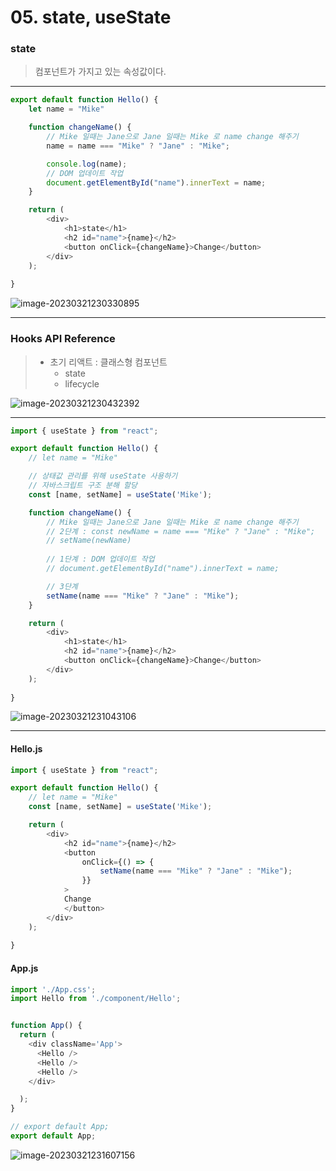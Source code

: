 # 05. state, useState

### state

> 컴포넌트가 가지고 있는 속성값이다. 



---

```javascript
export default function Hello() {
    let name = "Mike"

    function changeName() {
        // Mike 일때는 Jane으로 Jane 일때는 Mike 로 name change 해주기
        name = name === "Mike" ? "Jane" : "Mike";

        console.log(name);
        // DOM 업데이트 작업 
        document.getElementById("name").innerText = name;
    }

    return (
        <div> 
            <h1>state</h1>
            <h2 id="name">{name}</h2>
            <button onClick={changeName}>Change</button>
        </div>
    );
        
}
```

![image-20230321230330895](C:\Users\areur\AppData\Roaming\Typora\typora-user-images\image-20230321230330895.png)

---



### Hooks API Reference

> * 초기 리액트 : 클래스형 컴포넌트 
>   * state
>   * lifecycle

![image-20230321230432392](C:\Users\areur\AppData\Roaming\Typora\typora-user-images\image-20230321230432392.png)



---



```javascript
import { useState } from "react";

export default function Hello() {
    // let name = "Mike"

    // 상태값 관리를 위해 useState 사용하기
    // 자바스크립트 구조 분해 할당 
    const [name, setName] = useState('Mike');

    function changeName() {
        // Mike 일때는 Jane으로 Jane 일때는 Mike 로 name change 해주기
        // 2단계 : const newName = name === "Mike" ? "Jane" : "Mike";
        // setName(newName)
        
        // 1단계 : DOM 업데이트 작업 
        // document.getElementById("name").innerText = name;

        // 3단계
        setName(name === "Mike" ? "Jane" : "Mike");
    }

    return (
        <div> 
            <h1>state</h1>
            <h2 id="name">{name}</h2>
            <button onClick={changeName}>Change</button>
        </div>
    );
        
}
```

![image-20230321231043106](C:\Users\areur\AppData\Roaming\Typora\typora-user-images\image-20230321231043106.png)



---



#### Hello.js

```javascript
import { useState } from "react";

export default function Hello() {
    // let name = "Mike"
    const [name, setName] = useState('Mike');

    return (
        <div> 
            <h2 id="name">{name}</h2>
            <button 
                onClick={() => {
                    setName(name === "Mike" ? "Jane" : "Mike");
                }}
            >
            Change
            </button>
        </div>
    );
        
}
```



#### App.js

```javascript
import './App.css';
import Hello from './component/Hello';


function App() {
  return (
    <div className='App'>
      <Hello />
      <Hello />
      <Hello />
    </div>

  );
}

// export default App;
export default App;
```

![image-20230321231607156](C:\Users\areur\AppData\Roaming\Typora\typora-user-images\image-20230321231607156.png)

